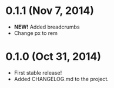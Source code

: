 
# 0.1.1 (Nov 7, 2014)

- **NEW!** Added breadcrumbs
- Change px to rem

# 0.1.0 (Oct 31, 2014)

- First stable release!
- Added CHANGELOG.md to the project.